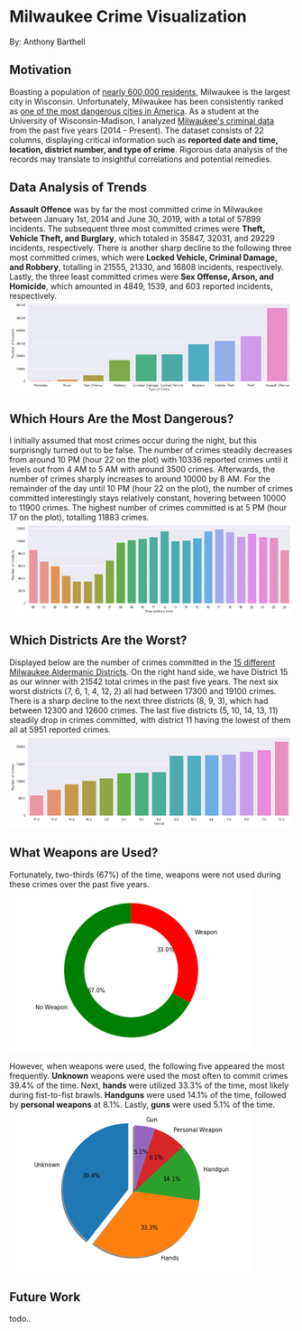 # Milwaukee Crime Visualization 
By: Anthony Barthell

## Motivation
Boasting a population of [nearly 600,000 residents](http://www.city-data.com/city/Milwaukee-Wisconsin.html), Milwaukee is the largest city in Wisconsin. Unfortunately, Milwaukee has been consistently ranked as [one of the most dangerous cities in America](https://www.cbsnews.com/pictures/the-most-dangerous-cities-in-america/40/). As a student at the University of Wisconsin-Madison, I analyzed [Milwaukee's criminal data](https://data.milwaukee.gov/dataset/wibr/resource/87843297-a6fa-46d4-ba5d-cb342fb2d3bb) from the past five years (2014 - Present). The dataset consists of 22 columns, displaying critical information such as **reported date and time, location, district number, and type of crime**. Rigorous data analysis of the records may translate to insightful correlations and potential remedies.

## Data Analysis of Trends
**Assault Offence** was by far the most committed crime in Milwaukee between January 1st, 2014 and June 30, 2019, with a total of 57899 incidents. The subsequent three most committed crimes were **Theft, Vehicle Theft, and Burglary**, which totaled in 35847, 32031, and 29229 incidents, respectively. There is another sharp decline to the following three most committed crimes, which were **Locked Vehicle, Criminal Damage, and Robbery**, totalling in 21555, 21330, and 16808 incidents, respectively. Lastly, the three least committed crimes were **Sex Offense, Arson, and Homicide**, which amounted in 4849, 1539, and 603 reported incidents, respectively.
![Picture](https://github.com/abarthell/Milwaukee-Crime-Vis/blob/master/img/aplot.png)

## Which Hours Are the Most Dangerous?
I initially assumed that most crimes occur during the night, but this surprisngly turned out to be false. The number of crimes steadily decreases from around 10 PM (hour 22 on the plot) with 10336 reported crimes until it levels out from 4 AM to 5 AM with around 3500 crimes. Afterwards, the number of crimes sharply increases to around 10000 by 8 AM. For the remainder of the day until 10 PM (hour 22 on the plot), the number of crimes committed interestingly stays relatively constant, hovering between 10000 to 11900 crimes. The highest number of crimes committed is at 5 PM (hour 17 on the plot), totalling 11883 crimes.
![Picture](https://github.com/abarthell/Milwaukee-Crime-Vis/blob/master/img/bplot.png)

## Which Districts Are the Worst?
Displayed below are the number of crimes committed in the [15 different Milwaukee Aldermanic Districts](https://city.milwaukee.gov/Directory/How-to-Run-for-Public-Office/Nomination-Packet-Forms/District-Maps/Map-City-of-Milwaukee-Alderman.htm#.XRlhjpNKjOQ). On the right hand side, we have District 15 as our winner with 21542 total crimes in the past five years. The next six worst districts (7, 6, 1, 4, 12, 2) all had between 17300 and 19100 crimes. There is a sharp decline to the next three districts (8, 9, 3), which had between 12300 and 12600 crimes. The last five districts (5, 10, 14, 13, 11) steadily drop in crimes committed, with district 11 having the lowest of them all at 5951 reported crimes.
![Picture](https://github.com/abarthell/Milwaukee-Crime-Vis/blob/master/img/cplot.png)

## What Weapons are Used?
Fortunately, two-thirds (67%) of the time, weapons were not used during these crimes over the past five years.
          ![Picture](https://github.com/abarthell/Milwaukee-Crime-Vis/blob/master/img/dplot.png)

However, when weapons were used, the following five appeared the most frequently. **Unknown** weapons were used the most often to commit crimes 39.4% of the time. Next, **hands** were utilized 33.3% of the time, most likely during fist-to-fist brawls. **Handguns** were used 14.1% of the time, followed by **personal weapons** at 8.1%. Lastly, **guns** were used 5.1% of the time.
![Picture](https://github.com/abarthell/Milwaukee-Crime-Vis/blob/master/img/eplot.png)

## Future Work
todo..
